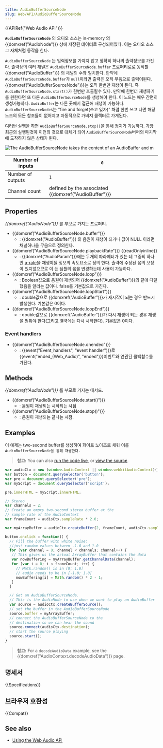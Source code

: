 ```yaml
---
title: AudioBufferSourceNode
slug: Web/API/AudioBufferSourceNode
---
```

{{APIRef("Web Audio API")}}

**`AudioBufferSourceNode`** 의 오디오 소스는 in-memory 의 {{domxref("AudioNode")}} 상에 저장된 데이터로 구성되어있다. 이는 오디오 소스 그 자체처럼 동작을 한다.

`AudioBufferSourceNode` 는 입력정보를 가지지 않고 정확히 하나의 출력정보를 가진다. 출력상의 여러 채널은 `AudioBufferSourceNode.buffer` 프로퍼티로로 동작할 {{domxref("AudioBuffer")}} 의 채널의 수와 일치한다. 만약에 `AudioBufferSourceNode.buffer`가 `null`이라면 출력은 오직 무음으로 출력이된다. {{domxref("AudioBufferSourceNode")}}는 오직 한번만 재생이 된다. 즉 `AudioBufferSourceNode.start()`가 한번만 호출될수 있다. 만약에 한번더 재생하기를 원한다면 또 다른 `AudioBufferSourceNode`를 생성해야 한다. 이 노드는 매우 간편히 생성가능하다. `AudioBuffer`는 다른 곳에서 접근해 재생이 가능하다. `AudioBufferSourceNode`s는 "fire and forget(쓰고 잊자)" 처럼 한번 쓰고 나면 해당노드의 모든 참조들이 없어지고 자동적으로 가비지 콜렉터로 가게된다.

여러번 실행을 하면 `AudioBufferSourceNode.stop()`을 통해 정지가 가능하다. 가장 최근의 실행된것이 이전의 것으로 대체가 되어 `AudioBufferSourceNode`버퍼의 마지막에 도착하지 않은 상태가 된다.

![The AudioBufferSourceNode takes the content of an AudioBuffer and m](webaudioaudiobuffersourcenode.png)

| Number of inputs  | `0`                                                            |
| ----------------- | -------------------------------------------------------------- |
| Number of outputs | `1`                                                            |
| Channel count     | defined by the associated {{domxref("AudioBuffer")}} |

## Properties

_{{domxref("AudioNode")}}_ 를 부모로 가지는 프로퍼티.

- {{domxref("AudioBufferSourceNode.buffer")}}
  - : {{domxref("AudioBuffer")}} 의 음원이 재생이 되거나 값이 NULL 이라면 채널하나을 무음으로 정의한다.
- {{domxref("AudioBufferSourceNode.playbackRate")}} {{readOnlyinline}}
  - : {{domxref("AudioParam")}}에는 두개의 파라메터가 있는 데 그중의 하나인 [a-rate](/ko/docs/Web/API/AudioParam#a-rate)을 재생이될 정보의 속도요소로 정의 한다. 출력에 수정된 음의 보정이 있지않으므로 이 는 샘플의 음을 변경하는데 사용이 가능하다.
- {{domxref("AudioBufferSourceNode.loop")}}
  - : Boolean값으로 음원이 재생되어 {{domxref("AudioBuffer")}}의 끝에 다달했음을 알리는 값이다. false를 기본값으로 가진다.
- {{domxref("AudioBufferSourceNode.loopStart")}}
  - : double값으로 {{domxref("AudioBuffer")}}가 재시작이 되는 경우 반드시 발생한다. 기본값은 0이다.
- {{domxref("AudioBufferSourceNode.loopEnd")}}
  - : double값으로 {{domxref("AudioBuffer")}}가 다시 재생이 되는 경우 재생을 멈춰야 한다(그리고 결국에는 다시 시작한다). 기본값은 0이다.

### Event handlers

- {{domxref("AudioBufferSourceNode.onended")}}
  - : {{event("Event_handlers", "event handler")}}로 {{event("ended_(Web_Audio)", "ended")}}이벤트와 연관된 콜백함수를 가진다.

## Methods

_{{domxref("AudioNode")}}_ 를 부모로 가지는 매서드.

- {{domxref("AudioBufferSourceNode.start()")}}
  - : 음원이 재생되는 시작되는 시점.
- {{domxref("AudioBufferSourceNode.stop()")}}
  - : 음원이 재생되는 끝나는 시점.

## Examples

이 예제는 two-second buffer를 생성하여 화이트 노이즈로 채워 이를 `AudioBufferSourceNode을 통해 재생한다.`

> **참고:** You can also [run the code live](http://mdn.github.io/audio-buffer/), or [view the source](https://github.com/mdn/audio-buffer).

```js
var audioCtx = new (window.AudioContext || window.webkitAudioContext)();
var button = document.querySelector('button');
var pre = document.querySelector('pre');
var myScript = document.querySelector('script');

pre.innerHTML = myScript.innerHTML;

// Stereo
var channels = 2;
// Create an empty two-second stereo buffer at the
// sample rate of the AudioContext
var frameCount = audioCtx.sampleRate * 2.0;

var myArrayBuffer = audioCtx.createBuffer(2, frameCount, audioCtx.sampleRate);

button.onclick = function() {
  // Fill the buffer with white noise;
  //just random values between -1.0 and 1.0
  for (var channel = 0; channel < channels; channel++) {
   // This gives us the actual ArrayBuffer that contains the data
   var nowBuffering = myArrayBuffer.getChannelData(channel);
   for (var i = 0; i < frameCount; i++) {
     // Math.random() is in [0; 1.0]
     // audio needs to be in [-1.0; 1.0]
     nowBuffering[i] = Math.random() * 2 - 1;
   }
  }

  // Get an AudioBufferSourceNode.
  // This is the AudioNode to use when we want to play an AudioBuffer
  var source = audioCtx.createBufferSource();
  // set the buffer in the AudioBufferSourceNode
  source.buffer = myArrayBuffer;
  // connect the AudioBufferSourceNode to the
  // destination so we can hear the sound
  source.connect(audioCtx.destination);
  // start the source playing
  source.start();
}
```

> **참고:** For a `decodeAudioData` example, see the {{domxref("AudioContext.decodeAudioData")}} page.

## 명세서

{{Specifications}}

## 브라우저 호환성

{{Compat}}

## See also

- [Using the Web Audio API](/ko/docs/Web/API/Web_Audio_API/Using_Web_Audio_API)
